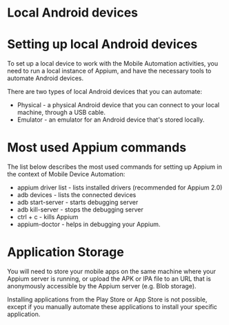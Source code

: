﻿# Local Android devices

# Setting up local Android devices

To set up a local device to work with the Mobile Automation activities, you need to run a local instance of Appium, and have the necessary tools to automate Android devices.

There are two types of local Android devices that you can automate:

* Physical - a physical Android device that you can connect to your local machine, through a USB cable.
* Emulator - an emulator for an Android device that's stored locally.

# Most used Appium commands

The list below describes the most used commands for setting up Appium in the context of Mobile Device Automation:

* appium driver list - lists installed drivers (recommended for Appium 2.0)
* adb devices - lists the connected devices
* adb start-server - starts debugging server
* adb kill-server - stops the debugging server
* ctrl + c - kills Appium
* appium-doctor - helps in debugging your Appium.

# Application Storage

You will need to store your mobile apps on the same machine where your Appium server is running, or upload the APK or IPA file to an URL that is anonymously accessible by the Appium server (e.g. Blob storage).

Installing applications from the Play Store or App Store is not possible, except if you manually automate these applications to install your specific application.
